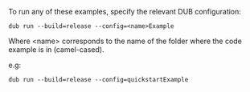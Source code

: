 To run any of these examples, specify the relevant DUB configuration:
```
dub run --build=release --config=<name>Example
```
Where \<name\> corresponds to the name of the folder where the code example is in (camel-cased).

e.g:
```
dub run --build=release --config=quickstartExample
```
